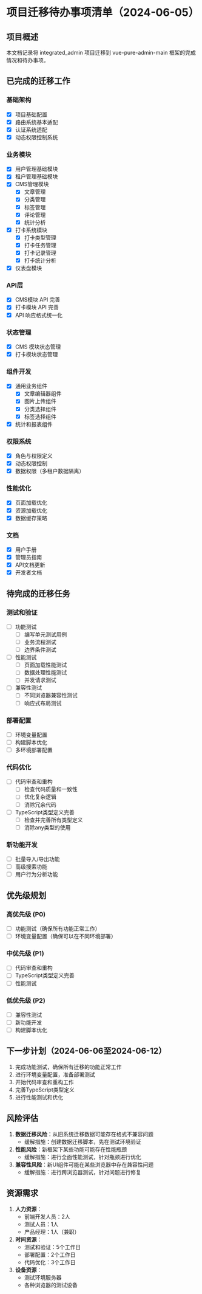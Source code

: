 # 项目迁移待办事项清单（2024-06-05）

## 项目概述
本文档记录将 integrated_admin 项目迁移到 vue-pure-admin-main 框架的完成情况和待办事项。

## 已完成的迁移工作

### 基础架构
- [x] 项目基础配置
- [x] 路由系统基本适配
- [x] 认证系统适配
- [x] 动态权限控制系统

### 业务模块
- [x] 用户管理基础模块
- [x] 租户管理基础模块
- [x] CMS管理模块
  - [x] 文章管理
  - [x] 分类管理
  - [x] 标签管理
  - [x] 评论管理
  - [x] 统计分析
- [x] 打卡系统模块
  - [x] 打卡类型管理
  - [x] 打卡任务管理
  - [x] 打卡记录管理
  - [x] 打卡统计分析
- [x] 仪表盘模块

### API层
- [x] CMS模块 API 完善
- [x] 打卡模块 API 完善
- [x] API 响应格式统一化

### 状态管理
- [x] CMS 模块状态管理
- [x] 打卡模块状态管理

### 组件开发
- [x] 通用业务组件
  - [x] 文章编辑器组件
  - [x] 图片上传组件
  - [x] 分类选择组件
  - [x] 标签选择组件
- [x] 统计和报表组件

### 权限系统
- [x] 角色与权限定义
- [x] 动态权限控制
- [x] 数据权限（多租户数据隔离）

### 性能优化
- [x] 页面加载优化
- [x] 资源加载优化
- [x] 数据缓存策略

### 文档
- [x] 用户手册
- [x] 管理员指南
- [x] API文档更新
- [x] 开发者文档

## 待完成的迁移任务

### 测试和验证
- [ ] 功能测试
  - [ ] 编写单元测试用例
  - [ ] 业务流程测试
  - [ ] 边界条件测试
- [ ] 性能测试
  - [ ] 页面加载性能测试
  - [ ] 数据处理性能测试
  - [ ] 并发请求测试
- [ ] 兼容性测试
  - [ ] 不同浏览器兼容性测试
  - [ ] 响应式布局测试

### 部署配置
- [ ] 环境变量配置
- [ ] 构建脚本优化
- [ ] 多环境部署配置

### 代码优化
- [ ] 代码审查和重构
  - [ ] 检查代码质量和一致性
  - [ ] 优化复杂逻辑
  - [ ] 消除冗余代码
- [ ] TypeScript类型定义完善
  - [ ] 检查并完善所有类型定义
  - [ ] 消除any类型的使用

### 新功能开发
- [ ] 批量导入/导出功能
- [ ] 高级搜索功能
- [ ] 用户行为分析功能

## 优先级规划

### 高优先级 (P0)
- [ ] 功能测试（确保所有功能正常工作）
- [ ] 环境变量配置（确保可以在不同环境部署）

### 中优先级 (P1)
- [ ] 代码审查和重构
- [ ] TypeScript类型定义完善
- [ ] 性能测试

### 低优先级 (P2)
- [ ] 兼容性测试
- [ ] 新功能开发
- [ ] 构建脚本优化

## 下一步计划（2024-06-06至2024-06-12）
1. 完成功能测试，确保所有迁移的功能正常工作
2. 进行环境变量配置，准备部署测试
3. 开始代码审查和重构工作
4. 完善TypeScript类型定义
5. 进行性能测试和优化

## 风险评估
1. **数据迁移风险**：从旧系统迁移数据可能存在格式不兼容问题
   - 缓解措施：创建数据迁移脚本，先在测试环境验证
2. **性能风险**：新框架下某些功能可能存在性能瓶颈
   - 缓解措施：进行全面性能测试，针对瓶颈进行优化
3. **兼容性风险**：新UI组件可能在某些浏览器中存在兼容性问题
   - 缓解措施：进行跨浏览器测试，针对问题进行修复

## 资源需求
1. **人力资源**：
   - 前端开发人员：2人
   - 测试人员：1人
   - 产品经理：1人（兼职）
2. **时间资源**：
   - 测试和验证：5个工作日
   - 部署配置：2个工作日
   - 代码优化：3个工作日
3. **设备资源**：
   - 测试环境服务器
   - 各种浏览器的测试设备 